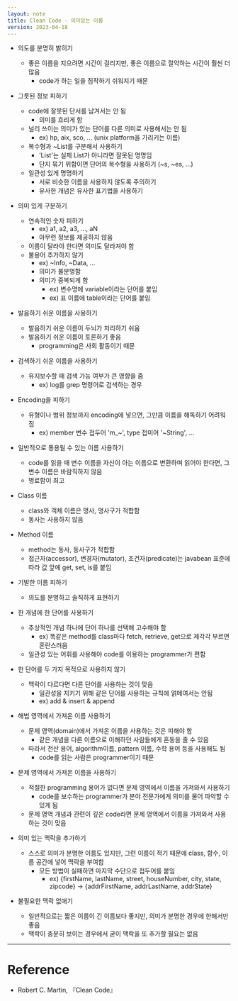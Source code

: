 ```yaml
---
layout: note
title: Clean Code - 의미있는 이름
version: 2023-04-18
---
```





- 의도를 분명히 밝히기
    - 좋은 이름을 지으려면 시간이 걸리지만, 좋은 이름으로 절약하는 시간이 훨씬 더 많음
        - code가 하는 일을 짐작하기 쉬워지기 때문

- 그릇된 정보 피하기
    - code에 잘못된 단서를 남겨서는 안 됨
        - 의미를 흐리게 함
    - 널리 쓰이는 의미가 있는 단어를 다른 의미로 사용해서는 안 됨
        - ex) hp, aix, sco, ... (unix platform을 가리키는 이름)
    - 복수형과 ~List를 구분해서 사용하기
        - 'List'는 실제 List가 아니라면 잘못된 명명임
        - 단지 묶기 위함이면 단어의 복수형을 사용하기 (~s, ~es, ...)
    - 일관성 있게 명명하기
        - 서로 비슷한 이름을 사용하지 않도록 주의하기
        - 유사한 개념은 유사한 표기법을 사용하기

- 의미 있게 구분하기
    - 연속적인 숫자 피하기
        - ex) a1, a2, a3, ..., aN
        - 아무런 정보를 제공하지 않음
    - 이름이 달라야 한다면 의미도 달라져야 함
    - 불용어 추가하지 않기
        - ex) ~Info, ~Data, ...
        - 의미가 불분명함
        - 의미가 중복되게 함
            - ex) 변수명에 variable이라는 단어를 붙임
            - ex) 표 이름에 table이라는 단어를 붙임

- 발음하기 쉬운 이름을 사용하기
    - 발음하기 쉬운 이름이 두뇌가 처리하기 쉬움
    - 발음하기 쉬운 이름이 토론하기 좋음
        - programming은 사회 활동이기 때문

- 검색하기 쉬운 이름을 사용하기
    - 유지보수할 때 검색 가능 여부가 큰 영향을 줌
        - ex) log를 grep 명령어로 검색하는 경우

- Encoding을 피하기
    - 유형이나 범위 정보까지 encoding에 넣으면, 그만큼 이름을 해독하기 어려워짐
        - ex) member 변수 접두어 'm_~', type 접미어 '~String', ...

- 일반적으로 통용될 수 있는 이름 사용하기
    - code를 읽을 때 변수 이름을 자신이 아는 이름으로 변환하며 읽어야 한다면, 그 변수 이름은 바람직하지 않음
    - 명료함이 최고

- Class 이름
    - class와 객체 이름은 명사, 명사구가 적합함
    - 동사는 사용하지 않음

- Method 이름
    - method는 동사, 동사구가 적합함
    - 접근자(accessor), 변경자(mutator), 조건자(predicate)는 javabean 표준에 따라 값 앞에 get, set, is를 붙임

- 기발한 이름 피하기
    - 의도를 분명하고 솔직하게 표현하기

- 한 개념에 한 단어를 사용하기
    - 추상적인 개념 하나에 단어 하나를 선택해 고수해야 함
        - ex) 똑같은 method를 class마다 fetch, retrieve, get으로 제각각 부르면 혼란스러움
    - 일관성 있는 어휘를 사용해야 code를 이용하는 programmer가 편함

- 한 단어를 두 가지 목적으로 사용하지 않기
    - 맥락이 다르다면 다른 단어를 사용하는 것이 맞음
        - 일관성을 지키기 위해 같은 단어를 사용하는 규칙에 얽메여서는 안됨
        - ex) add & insert & append

- 해법 영역에서 가져온 이름 사용하기
    - 문제 영역(domain)에서 가져온 이름을 사용하는 것은 피해야 함
        - 같은 개념을 다른 이름으로 이해하던 사람들에게 혼동을 줄 수 있음 
    - 따라서 전산 용어, algorithm이름, pattern 이름, 수학 용어 등을 사용해도 됨
        - code를 읽는 사람은 programmer이기 때문

- 문제 영역에서 가져온 이름을 사용하기
    - 적절한 programming 용어가 없다면 문제 영역에서 이름을 가져와서 사용하기
        - code를 보수하는 programmer가 분야 전문가에게 의미를 물어 파악할 수 있게 됨
    - 문제 영역 개념과 관련이 깊은 code라면 문제 영역에서 이름을 가져와서 사용하는 것이 맞음

- 의미 있는 맥락을 추가하기
    - 스스로 의미가 분명한 이름도 있지만, 그런 이름이 적기 때문에 class, 함수, 이름 공간에 넣어 맥락을 부여함
        - 모든 방법이 실패하면 마지막 수단으로 접두어를 붙임
            - ex) {firstName, lastName, street, houseNumber, city, state, zipcode} -> {addrFirstName, addrLastName, addrState}

- 불필요한 맥락 없애기
    - 일반적으로는 짧은 이름이 긴 이름보다 좋지만, 의미가 분명한 경우에 한해서만 좋음
    - 맥락이 충분히 보이는 경우에서 굳이 맥락을 또 추가할 필요는 없음




---




# Reference

- Robert C. Martin, 『Clean Code』